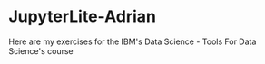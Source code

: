 # JupyterLite-Adrian
Here are my exercises for the IBM's Data Science - Tools For Data Science's course
